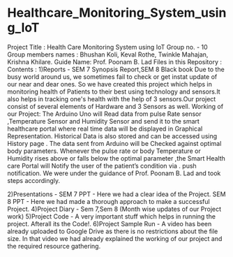 # Healthcare_Monitoring_System_using_IoT
Project Title : Health Care Monitoring System using IoT 
Group no. - 10
Group members names : Bhushan Koli, Keval Rothe, Twinkle Mahajan, Krishna Khilare.
Guide Name: Prof. Poonam B. Lad
Files in this Repository :
Contents :
1)Reports - SEM 7 Synopsis Report,SEM 8 Black book
Due to the busy world around us, we sometimes fail to check or get instat update of our near and dear ones. So we have created this project which helps in monitoring health of Patients to their best using technology and sensors.It also helps in tracking one's health with the help of 3 sensors.Our project consist of several elements of Hardware and 3 Sensors as well.
Working of our Project:
The Arduino Uno will Read data from pulse Rate sensor ,Temperature Sensor and Humidity Sensor and send it to the smart healthcare portal where real time data will be displayed in Graphical Representation.
Historical Data is also stored and can be accessed using History page . The data sent from Arduino will be Checked against optimal body parameters.
Whenever the pulse rate  or body Temperature or Humidity rises above or falls below the optimal parameter ,the Smart Health care Portal will Notify the user of the patient’s condition via . push notification. We were under the guidance of Prof. Poonam B. Lad and took steps accordingly.

2)Presentations - SEM 7 PPT - Here we had a clear idea of the Project.
                  SEM 8 PPT - Here we had made a thorough approach to make a successful Project.
4)Project Diary - Sem 7,Sem 8 (Month wise updates of our Project work)
5)Project Code - A very important stuff which helps in running the project. Afterall its the Code!.
6)Project Sample Run - A video has been already uploaded to Google Drive as there is no restrictions about the file size. In that video we had already explained the working of our project and the required resource gathering.
